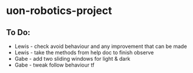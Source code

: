 # uon-robotics-project

## To Do:

* Lewis - check avoid behaviour and any improvement that can be made
* Lewis - take the methods from help doc to finish observe
* Gabe - add two sliding windows for light & dark
* Gabe - tweak follow behaviour tf
